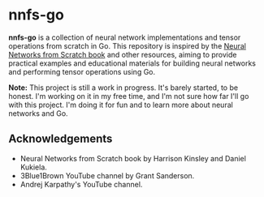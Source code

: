 # nnfs-go

**nnfs-go** is a collection of neural network implementations and tensor operations from scratch in Go. This repository is inspired by the [Neural Networks from Scratch book](https://nnfs.io/) and other resources, aiming to provide practical examples and educational materials for building neural networks and performing tensor operations using Go.

**Note:** This project is still a work in progress. It's barely started, to be honest. I'm working on it in my free time, and I'm not sure how far I'll go with this project. I'm doing it for fun and to learn more about neural networks and Go.

## Acknowledgements

- Neural Networks from Scratch book by Harrison Kinsley and Daniel Kukiela.
- 3Blue1Brown YouTube channel by Grant Sanderson.
- Andrej Karpathy's YouTube channel.
